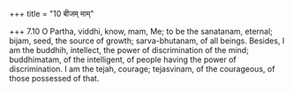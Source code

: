 +++
title = "10 बीजम् माम्"

+++
7.10 O Partha, viddhi, know, mam, Me; to be the sanatanam, eternal;
bijam, seed, the source of growth; sarva-bhutanam, of all beings.
Besides, I am the buddhih, intellect, the power of discrimination of the
mind; buddhimatam, of the intelligent, of people having the power of
discrimination. I am the tejah, courage; tejasvinam, of the courageous,
of those possessed of that.
